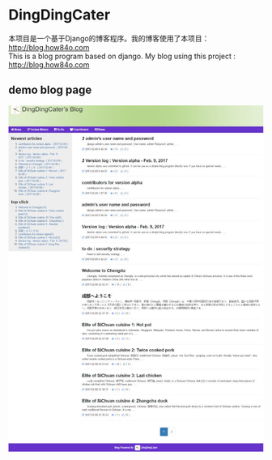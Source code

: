 # DingDingCater
本项目是一个基于Django的博客程序。我的博客使用了本项目：http://blog.how84o.com  
This is a blog program based on django. My blog using this project : http://blog.how84o.com
## demo blog page
<div align=center><img src="https://github.com/hippowon/DingDingCater/raw/Dev-beta/static/img/demo.jpg"/></div>

